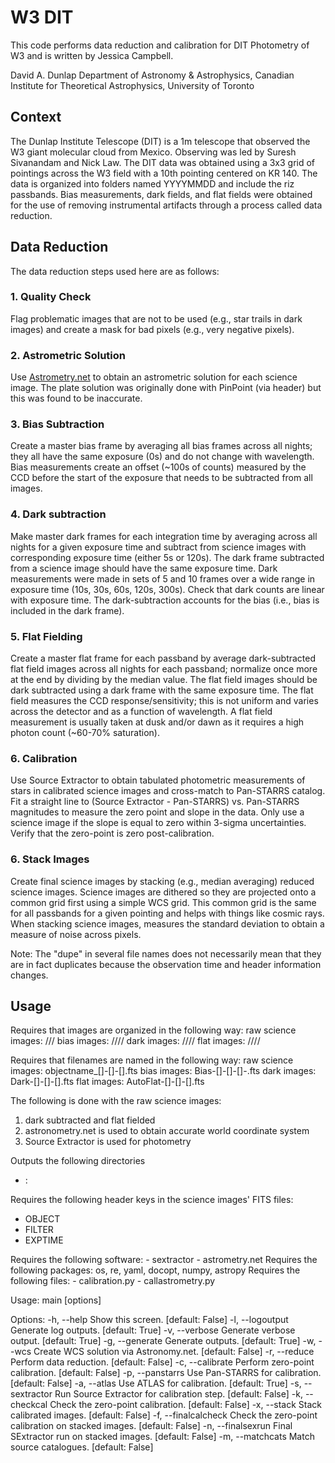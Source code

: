 # W3 DIT

This code performs data reduction and calibration for DIT Photometry of W3 and is written by Jessica Campbell.

David A. Dunlap Department of Astronomy & Astrophysics, Canadian Institute for Theoretical Astrophysics, University of Toronto

## Context
The Dunlap Institute Telescope (DIT) is a 1m telescope that observed the W3 giant molecular cloud from Mexico. Observing was led by Suresh Sivanandam and Nick Law. The DIT data was obtained using a 3x3 grid of pointings across the W3 field with a 10th pointing centered on KR 140. The data is organized into folders named YYYYMMDD and include the riz passbands. Bias measurements, dark fields, and flat fields were obtained for the use of removing instrumental artifacts through a process called data reduction.

## Data Reduction

The data reduction steps used here are as follows:

### 1. Quality Check
Flag problematic images that are not to be used (e.g., star trails in dark images) and create a mask for bad pixels (e.g., very negative pixels).

### 2. Astrometric Solution
Use [Astrometry.net](astrometry.net) to obtain an astrometric solution for each science image. The plate solution was originally done with PinPoint (via header) but this was found to be inaccurate.

### 3. Bias Subtraction
Create a master bias frame by averaging all bias frames across all nights; they all have the same exposure (0s) and do not change with wavelength. Bias measurements create an offset (~100s of counts) measured by the CCD before the start of the exposure that needs to be subtracted from all images. 

### 4. Dark subtraction
Make master dark frames for each integration time by averaging across all nights for a given exposure time and subtract from science images with corresponding exposure time (either 5s or 120s). The dark frame subtracted from a science image should have the same exposure time. Dark measurements were made in sets of 5 and 10 frames over a wide range in exposure time (10s, 30s, 60s, 120s, 300s). Check that dark counts are linear with exposure time. The dark-subtraction accounts for the bias (i.e., bias is included in the dark frame). 

### 5. Flat Fielding
Create a master flat frame for each passband by average dark-subtracted flat field images across all nights for each passband; normalize once more at the end by dividing by the median value. The flat field images should be dark subtracted using a dark frame with the same exposure time. The flat field measures the CCD response/sensitivity; this is not uniform and varies across the detector and as a function of wavelength. A flat field measurement is usually taken at dusk and/or dawn as it requires a high photon count (~60-70% saturation). 

### 6. Calibration
Use Source Extractor to obtain tabulated photometric measurements of stars in calibrated science images and cross-match to Pan-STARRS catalog. Fit a straight line to (Source Extractor - Pan-STARRS) vs. Pan-STARRS magnitudes to measure the zero point and slope in the data. Only use a science image if the slope is equal to zero within 3-sigma uncertainties. Verify that the zero-point is zero post-calibration.

### 6. Stack Images
Create final science images by stacking (e.g., median averaging) reduced science images. Science images are dithered so they are projected onto a common grid first using a simple WCS grid. This common grid is the same for all passbands for a given pointing and helps with things like cosmic rays. When stacking science images, measures the standard deviation to obtain a measure of noise across pixels. 

Note: The "dupe" in several file names does not necessarily mean that they are in fact duplicates because the observation time and header information changes.

## Usage

Requires that images are organized in the following way:
raw science images: <parent directory>/<date>/<images>/
bias images: <parent directory>/<date>/<calibration folder>/<images>/
dark images: <parent directory>/<date>/<calibration folder>/<images>/
flat images: <parent directory>/<date>/<flat folder>/<images>/

Requires that filenames are named in the following way:
raw science images: objectname_[]-[]-[].fts
bias images: Bias-[]-[]-[]-.fts
dark images: Dark-[]-[]-[].fts
flat images: AutoFlat-[]-[]-[].fts

The following is done with the raw science images:
1. dark subtracted and flat fielded
2. astronometry.net is used to obtain accurate world coordinate system
3. Source Extractor is used for photometry

Outputs the following directories
- :

Requires the following header keys in the science images' FITS files:
- OBJECT
- FILTER
- EXPTIME

Requires the following software:
    - sextractor
    - astrometry.net
Requires the following packages: os, re, yaml, docopt, numpy, astropy
Requires the following files:
    - calibration.py
    - callastrometry.py

Usage:
main [options]

Options:
  -h, --help           Show this screen.
                       [default: False]
  -l, --logoutput      Generate log outputs.
                       [default: True]
  -v, --verbose        Generate verbose output.
                       [default: True]
  -g, --generate       Generate outputs.
                       [default: True]
  -w, --wcs            Create WCS solution via Astronomy.net.
                       [default: False]
  -r, --reduce         Perform data reduction.
                       [default: False]
  -c, --calibrate      Perform zero-point calibration.
                       [default: False]
  -p, --panstarrs      Use Pan-STARRS for calibration.
                       [default: False]
  -a, --atlas          Use ATLAS for calibration.
                       [default: True]
  -s, --sextractor     Run Source Extractor for calibration step.
                       [default: False]
  -k, --checkcal       Check the zero-point calibration.
                       [default: False]
  -x, --stack          Stack calibrated images.
                       [default: False]
  -f, --finalcalcheck  Check the zero-point calibration on stacked images.
                       [default: False]
  -n, --finalsexrun    Final SExtractor run on stacked images.
                       [default: False]
  -m, --matchcats      Match source catalogues.
                       [default: False]
